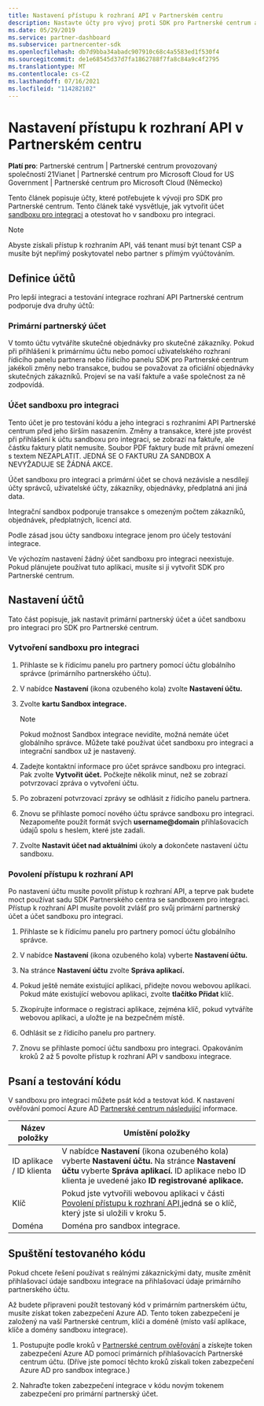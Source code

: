 ```yaml
---
title: Nastavení přístupu k rozhraní API v Partnerském centru
description: Nastavte účty pro vývoj proti SDK pro Partnerské centrum a testování v sandboxu integrace.
ms.date: 05/29/2019
ms.service: partner-dashboard
ms.subservice: partnercenter-sdk
ms.openlocfilehash: db7d9bba34abadc907910c68c4a5583ed1f530f4
ms.sourcegitcommit: de1e68545d37d7fa1862788f7fa8c84a9c4f2795
ms.translationtype: MT
ms.contentlocale: cs-CZ
ms.lasthandoff: 07/16/2021
ms.locfileid: "114282102"
---
```

# <a name="set-up-api-access-in-partner-center"></a>Nastavení přístupu k rozhraní API v Partnerském centru

**Platí pro**: Partnerské centrum | Partnerské centrum provozovaný společností 21Vianet | Partnerské centrum pro Microsoft Cloud for US Government | Partnerské centrum pro Microsoft Cloud (Německo)

Tento článek popisuje účty, které potřebujete k vývoji pro SDK pro Partnerské centrum. Tento článek také vysvětluje, jak vytvořit účet [sandboxu pro integraci](#integration-sandbox-account) a otestovat ho v sandboxu pro integraci.

>[!NOTE]
>Abyste získali přístup k rozhraním API, váš tenant musí být tenant CSP a musíte být nepřímý poskytovatel nebo partner s přímým vyúčtováním.

## <a name="account-definitions"></a>Definice účtů

Pro lepší integraci a testování integrace rozhraní API Partnerské centrum podporuje dva druhy účtů:

### <a name="primary-partner-account"></a>Primární partnerský účet

V tomto účtu vytváříte skutečné objednávky pro skutečné zákazníky. Pokud při přihlášení k primárnímu účtu nebo pomocí uživatelského rozhraní řídicího panelu partnera nebo řídicího panelu SDK pro Partnerské centrum jakékoli změny nebo transakce, budou se považovat za oficiální objednávky skutečných zákazníků. Projeví se na vaší faktuře a vaše společnost za ně zodpovídá.

### <a name="integration-sandbox-account"></a>Účet sandboxu pro integraci

Tento účet je pro testování kódu a jeho integraci s rozhraními API Partnerské centrum před jeho širším nasazením. Změny a transakce, které jste provést při přihlášení k účtu sandboxu pro integraci, se zobrazí na faktuře, ale částku faktury platit nemusíte. Soubor PDF faktury bude mít právní omezení s textem NEZAPLATIT. JEDNÁ SE O FAKTURU ZA SANDBOX A NEVYŽADUJE SE ŽÁDNÁ AKCE.

Účet sandboxu pro integraci a primární účet se chová nezávisle a nesdílejí účty správců, uživatelské účty, zákazníky, objednávky, předplatná ani jiná data.

Integrační sandbox podporuje transakce s omezeným počtem zákazníků, objednávek, předplatných, licencí atd.

Podle zásad jsou účty sandboxu integrace jenom pro účely testování integrace.

Ve výchozím nastavení žádný účet sandboxu pro integraci neexistuje. Pokud plánujete používat tuto aplikaci, musíte si ji vytvořit SDK pro Partnerské centrum.

## <a name="set-up-your-accounts"></a>Nastavení účtů

Tato část popisuje, jak nastavit primární partnerský účet a účet sandboxu pro integraci pro SDK pro Partnerské centrum.

### <a name="create-an-integration-sandbox"></a>Vytvoření sandboxu pro integraci

1. Přihlaste se k řídicímu panelu pro partnery pomocí účtu globálního správce (primárního partnerského účtu).

2. V nabídce **Nastavení** (ikona ozubeného kola) zvolte **Nastavení účtu.**

3. Zvolte **kartu Sandbox integrace.**

    >[!NOTE]
    >Pokud možnost Sandbox integrace nevidíte, možná nemáte účet globálního správce. Můžete také používat účet sandboxu pro integraci a integrační sandbox už je nastavený.

4. Zadejte kontaktní informace pro účet správce sandboxu pro integraci. Pak zvolte **Vytvořit účet.** Počkejte několik minut, než se zobrazí potvrzovací zpráva o vytvoření účtu.

5. Po zobrazení potvrzovací zprávy se odhlásit z řídicího panelu partnera.

6. Znovu se přihlaste pomocí nového účtu správce sandboxu pro integraci. Nezapomeňte použít formát svých **username@domain** přihlašovacích údajů spolu s heslem, které jste zadali.

7. Zvolte **Nastavit účet nad aktuálními** úkoly **a** dokončete nastavení účtu sandboxu.

### <a name="enable-api-access"></a>Povolení přístupu k rozhraní API

Po nastavení účtu musíte povolit přístup k rozhraní API, a teprve pak budete moct používat sadu SDK Partnerského centra se sandboxem pro integraci. Přístup k rozhraní API musíte povolit zvlášť pro svůj primární partnerský účet a účet sandboxu pro integraci.

1. Přihlaste se k řídicímu panelu pro partnery pomocí účtu globálního správce.

2. V nabídce **Nastavení** (ikona ozubeného kola) vyberte **Nastavení účtu.**

3. Na stránce **Nastavení účtu** zvolte **Správa aplikací.**

4. Pokud ještě nemáte existující aplikaci, přidejte novou webovou aplikaci. Pokud máte existující webovou aplikaci, zvolte **tlačítko Přidat** klíč.

5. Zkopírujte informace o registraci  aplikace, zejména klíč, pokud vytváříte webovou aplikaci, a uložte je na bezpečném místě.

6. Odhlásit se z řídicího panelu pro partnery.

7. Znovu se přihlaste pomocí účtu sandboxu pro integraci. Opakováním kroků 2 až 5 povolte přístup k rozhraní API v sandboxu integrace.

## <a name="write-and-test-code"></a>Psaní a testování kódu

V sandboxu pro integraci můžete psát kód a testovat kód. K nastavení ověřování pomocí Azure AD [Partnerské centrum následující](partner-center-authentication.md) informace.

| Název položky | Umístění položky |
| --------- | ------------- |
| ID aplikace / ID klienta | V nabídce **Nastavení** (ikona ozubeného kola) vyberte **Nastavení účtu.** Na stránce **Nastavení účtu** vyberte **Správa aplikací.** ID aplikace nebo ID klienta je uvedené jako **ID registrované aplikace.** |
| Klíč | Pokud jste vytvořili webovou aplikaci v části [Povolení přístupu k rozhraní API,](#enable-api-access)jedná se o klíč, který jste si uložili v kroku 5. |
| Doména | Doména pro sandbox integrace. |

## <a name="run-tested-code"></a>Spuštění testovaného kódu

Pokud chcete řešení používat s reálnými zákaznickými daty, musíte změnit přihlašovací údaje sandboxu integrace na přihlašovací údaje primárního partnerského účtu.

Až budete připraveni použít testovaný kód v primárním partnerském účtu, musíte získat token zabezpečení Azure AD. Tento token zabezpečení je založený na vaší Partnerské centrum, klíči a doméně (místo vaší aplikace, klíče a domény sandboxu integrace).

1. Postupujte podle kroků v [Partnerské centrum ověřování](partner-center-authentication.md) a získejte token zabezpečení Azure AD pomocí primárních přihlašovacích Partnerské centrum účtu. (Dříve jste pomocí těchto kroků získali token zabezpečení Azure AD pro sandbox integrace.)

2. Nahraďte token zabezpečení integrace v kódu novým tokenem zabezpečení pro primární partnerský účet.
